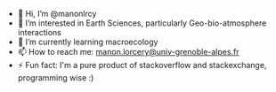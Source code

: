- 👋 Hi, I’m @manonlrcy
- 👀 I’m interested in Earth Sciences, particularly Geo-bio-atmosphere interactions
- 🌱 I’m currently learning macroecology
- 📫 How to reach me: manon.lorcery@univ-grenoble-alpes.fr
- ⚡ Fun fact: I'm a pure product of stackoverflow and stackexchange, programming wise :) 
